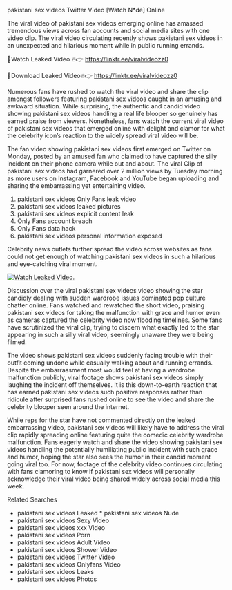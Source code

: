 ﻿pakistani sex videos Twitter Video [Watch N*de] Online

The viral video of ﻿pakistani sex videos emerging online has amassed tremendous views across fan accounts and social media sites with one video clip. The viral video circulating recently shows ﻿pakistani sex videos in an unexpected and hilarious moment while in public running errands. 

🔴Watch Leaked Video 🔥👉  https://linktr.ee/viralvideozz0 

🔴Download Leaked Video🔥👉  https://linktr.ee/viralvideozz0 

Numerous fans have rushed to watch the viral video and share the clip amongst followers featuring ﻿pakistani sex videos caught in an amusing and awkward situation. While surprising, the authentic and candid video showing ﻿pakistani sex videos handling a real life blooper so genuinely has earned praise from viewers. Nonetheless, fans watch the current viral video of ﻿pakistani sex videos that emerged online with delight and clamor for what the celebrity icon’s reaction to the widely spread viral video will be.

The fan video showing ﻿pakistani sex videos first emerged on Twitter on Monday, posted by an amused fan who claimed to have captured the silly incident on their phone camera while out and about. The viral Clip of ﻿pakistani sex videos had garnered over 2 million views by Tuesday morning as more users on Instagram, Facebook and YouTube began uploading and sharing the embarrassing yet entertaining video. 

1. ﻿pakistani sex videos Only Fans leak video
2. ﻿pakistani sex videos leaked pictures
3. ﻿pakistani sex videos explicit content leak
4. Only Fans account breach
5. Only Fans data hack
6. ﻿pakistani sex videos personal information exposed

Celebrity news outlets further spread the video across websites as fans could not get enough of watching ﻿pakistani sex videos in such a hilarious and eye-catching viral moment. 

[![Watch Leaked Video.](https://miro.medium.com/v2/resize:fit:828/format:webp/1*cilzJN44JGOrTw9NJCrNHA.gif "Watch Leaked Video")](https://linktr.ee/viralvideozz0)

Discussion over the viral ﻿pakistani sex videos video showing the star candidly dealing with sudden wardrobe issues dominated pop culture chatter online. Fans watched and rewatched the short video, praising ﻿pakistani sex videos for taking the malfunction with grace and humor even as cameras captured the celebrity video now flooding timelines. Some fans have scrutinized the viral clip, trying to discern what exactly led to the star appearing in such a silly viral video, seemingly unaware they were being filmed.

The video shows ﻿pakistani sex videos suddenly facing trouble with their outfit coming undone while casually walking about and running errands. Despite the embarrassment most would feel at having a wardrobe malfunction publicly, viral footage shows ﻿pakistani sex videos simply laughing the incident off themselves. It is this down-to-earth reaction that has earned ﻿pakistani sex videos such positive responses rather than ridicule after surprised fans rushed online to see the video and share the celebrity blooper seen around the internet.  

While reps for the star have not commented directly on the leaked embarrassing video, ﻿pakistani sex videos will likely have to address the viral clip rapidly spreading online featuring quite the comedic celebrity wardrobe malfunction. Fans eagerly watch and share the video showing ﻿pakistani sex videos handling the potentially humiliating public incident with such grace and humor, hoping the star also sees the humor in their candid moment going viral too. For now, footage of the celebrity video continues circulating with fans clamoring to know if ﻿pakistani sex videos will personally acknowledge their viral video being shared widely across social media this week.

Related Searches
* ﻿pakistani sex videos Leaked
﻿* pakistani sex videos Nude
* ﻿pakistani sex videos Sexy Video
* ﻿pakistani sex videos xxx Video
* ﻿pakistani sex videos Porn
* ﻿pakistani sex videos Adult Video
* ﻿pakistani sex videos Shower Video
* ﻿pakistani sex videos Twitter Video
* ﻿pakistani sex videos Onlyfans Video
* ﻿pakistani sex videos Leaks
* ﻿pakistani sex videos Photos